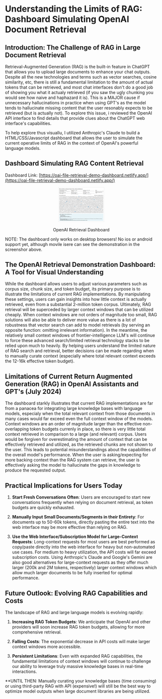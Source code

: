 # Understanding the Limits of RAG: Dashboard Simulating OpenAI Document Retrieval

## Introduction: The Challenge of RAG in Large Document Retrieval

Retrieval-Augmented Generation (RAG) is the built-in feature in ChatGPT that allows you to upload large documents to enhance your chat outputs.  Despite all the new technologies and terms such as vector searches, cosine similarity, etc, there is still a fundamental limitation to the amount of actual tokens that can be retrieved, and most chat interfaces don't do a good job of showing you what it actualy retrieved (if you saw the ugly chunking you would see how naive and haphazard it is).  This is a MAJOR cause if unnecessary hallucinations in practice when using GPT's as the model tends to hallucinate missing content that the user resonably expects to be retrieved (but is actually not).   To explore this issue, i reviewed the OpenAI API interface to find details that provide clues about the ChatGPT web interface's capabilities.

To help explore thus visuallu, I utilized Anthropic's Claude to build a HTML/CSS/Javascript dashboard that allows the user to simulate the current operative limits of RAG in the context of OpenAI's powerful language models.

## Dashboard Simulating RAG Content Retrieval

Dashboard Link: [https://oai-file-retrieval-demo-dashboard.netlify.app/](https://oai-file-retrieval-demo-dashboard.netlify.app/) 

<p align="center">
  <a href="https://oai-file-retrieval-demo-dashboard.netlify.app/">
    <img src="./data/oai_retrieval_dash.png" width="30%">
  </a>
</p>
<p align="center">   
  OpenAI Retrieval Dashboard
</p>

NOTE: The dashboard only works on desktop browsers!  No ios or android support yet, although movile isere can see the demonstration in the screenshor above. 

## The OpenAI Retrieval Demonstration Dashboard: A Tool for Visual Understanding

While the dashboard allows users to adjust various parameters such as corpus size, chunk size, and token budget, its primary purpose is to illustrate the limitations of current RAG implementations. By manipulating these settings, users can gain insights into how little context is actually retrieved, even from a substantial 2-million token corpus.  Ultimately, RAG retrieval will be superceded by larger context windows that can be utilized cheaply.  When context windows are not orders of magnitude too small, RAG solutions will also be able to deliver more value as there is a lot of robustness that vector search can add to model retrievals (by serving an opposite function: omitting irrelevant information).  In the meantime, the relatively small context windows of frontier-intelligence LLM's will continue to force these advanced search/limited retrieval technology stacks to be relied upon much to heavily.  By helping users understand the limited nature of RAG search and retrieval, better decisions can be made regarding when to manually curate context (especially where total relevant context exceeds the 12-16k effective token budget).

## Limitations of Current Return Augmented Generation (RAG) in OpenAI Assistants and GPT's (July 2024)

The dashboard starkly illustrates that current RAG implementations are far from a panacea for integrating large knowledge bases with language models, especialy when the total relevant context from those documents in many cases would far exceed even the full context window of the models.  Context windows are an order of magnitude larger than the effective non-overlapping token budgets currenly in place, so there is very little total context retrieved in comparison to a large (and relevant) corpus. Users would be forgiven for overestimating the amount of context that can be effectively retrieved and utilized, as the retrieved chunks are not shown to the user.  This leads to potential misunderstandings about the capabilities of the overall model's performance.  When the user is asking/expecting for more backing context than the RAG system can retrieve, the user is effectively asking the model to hallucinate the gaps in knowledge to produce the requested output.  

## Practical Implications for Users Today

1. **Start Fresh Conversations Often**: Users are encouraged to start new conversations frequently when relying on document retrieval, as token budgets are quickly exhausted.

2. **Manually Input Small Documents/Segments in their Entirety**: For documents up to 50-60k tokens, directly pasting the entire text into the web interface may be more effective than relying on RAG.

3. **Use the Web Interface/Subscription Model for Large-Context Requests**: Long-context requests for most users are best performed as copy/paste directly into the web interface for heavy but non-automated use cases.  For medium to heavy utilization, the API costs will far exceed subscription costs.  Using Anthropic's Claude and Google's Gemini are also good alternatives for large-context requests as they offer much larger (200k and 2M tokens, respectively) larger context windows which allow much larger documents to be fully inserted for optimal performance.  

## Future Outlook: Evolving RAG Capabilities and Costs

The landscape of RAG and large language models is evolving rapidly:

1. **Increasing RAG Token Budgets**: We anticipate that OpenAI and other providers will soon increase RAG token budgets, allowing for more comprehensive retrieval.

2. **Falling Costs**: The exponential decrease in API costs will make larger context windows more accessible.

3. **Persistent Limitations**: Even with expanded RAG capabilities, the fundamental limitations of context windows will continue to challenge our ability to leverage truly massive knowledge bases in real-time interactions.

**UNTIL THEN:  Manually curating your knowledge bases (time consuming) or using third-party RAG with API (expensive!) will still be the best way to optimize model outputs when large document libraries are being utilized.  
